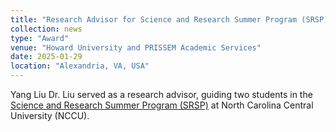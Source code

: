 ```yaml
---
title: "Research Advisor for Science and Research Summer Program (SRSP) 2025"
collection: news
type: "Award"
venue: "Howard University and PRISSEM Academic Services"
date: 2025-01-29
location: "Alexandria, VA, USA"
---
```

Yang Liu Dr. Liu served as a research advisor, guiding two students in the [Science and Research Summer Program (SRSP)](https://sites.google.com/site/srsp2013/home) at North Carolina Central University (NCCU).
